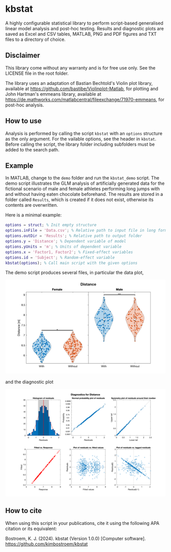 # kbstat

A highly configurable statistical library to perform script-based generalised linear model analysis and post-hoc testing. Results and diagnostic plots are saved as Excel and CSV tables, MATLAB, PNG and PDF figures and TXT files to a directory of choice.

## Disclaimer

This library come without any warranty and is for free use only. See the LICENSE file in the root folder.

The library uses an adaptation of Bastian Bechtold's Violin plot library, available at https://github.com/bastibe/Violinplot-Matlab, for plotting and John Hartman's emmeans library, available at https://de.mathworks.com/matlabcentral/fileexchange/71970-emmeans, for post-hoc analysis. 

## How to use

Analysis is performed by calling the script `kbstat` with an `options` structure as the only argument. For the vailable options, see the header in `kbstat`. Before calling the script, the library folder including subfolders must be added to the search path.

## Example

In MATLAB, change to the `demo` folder and run the `kbstat_demo` script. The demo script illustrates the GLM analysis of artificially generated data for the fictional scenario of male and female athletes performing long jumps with and without having eaten chocolate beforehand. The results are stored in a folder called `Results`, which is created if it does not exist, otherwise its contents are overwritten. 

Here is a minimal example:

```matlab
options = struct; % Init empty structure
options.inFile = 'Data.csv'; % Relative path to input file in long format as CSV table
options.outDir = 'Results'; % Relative path to output folder
options.y = 'Distance'; % Dependent variable of model
options.yUnits = 'm'; % Units of dependent variable
options.x = 'Factor1, Factor2'; % Fixed-effect variables
options.id = 'Subject'; % Random-effect variable
kbstat(options); % Call main script with the given options
```

The demo script produces several files, in particular the data plot,

![DataPlots](demo/Results/Distance/DataPlots.png)

and the diagnostic plot

![Diagnostics](demo/Results/Distance/Diagnostics.png)

## How to cite

When using this script in your publications, cite it using the following APA citation or its equivalent:

Bostroem, K. J. (2024). kbstat (Version 1.0.0) [Computer software]. https://github.com/kimbostroem/kbstat